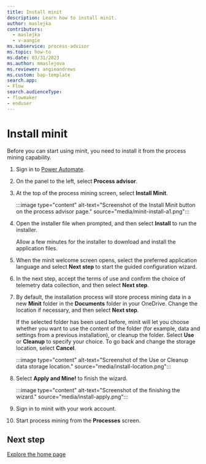 ```yaml
---
title: Install minit
description: Learn how to install minit.
author: maslejka
contributors:
  - maslejka
  - v-aangie
ms.subservice: process-advisor
ms.topic: how-to
ms.date: 03/31/2023
ms.author: mmaslejova
ms.reviewer: angieandrews
ms.custom: bap-template
search.app:
- Flow
search.audienceType:
- flowmaker
- enduser
---
```


# Install minit

Before you can start using minit, you need to install it from the process mining capability.

1. Sign in to [Power Automate](https://make.powerautomate.com).

1. On the panel to the left, select **Process advisor**.

1. At the top of the process mining screen, select **Install Minit**.

   :::image type="content" alt-text="Screenshot of the Install Minit button on the process advisor page." source="media/minit-install-a1.png":::

1. Open the installer file when prompted, and then select **Install** to run the installer.

   Allow a few minutes for the installer to download and install the application files.

1. When the minit welcome screen opens, select the preferred application language and select **Next step** to start the guided configuration wizard.

1. In the next step, accept the terms of use and confirm the choice of telemetry data collection, and then select **Next step**.

1. By default, the installation process will store process mining data in a new **Minit** folder in the **Documents** folder in your OneDrive. Change the location if necessary, and then select **Next step**.

    If the selected folder has been used before, minit will let you choose whether you want to use the content of the folder (for example, data and settings from a previous installation), or cleanup the folder. Select **Use** or **Cleanup** to specify your choice. To go back and change the storage location, select **Cancel**.

   :::image type="content" alt-text="Screenshot of the Use or Cleanup data storage location." source="media/install-location.png":::

1. Select **Apply and Mine!** to finish the wizard.

   :::image type="content" alt-text="Screenshot of the finishing the wizard." source="media/install-apply.png":::

1. Sign in to minit with your work account.

1. Start process mining from the **Processes** screen.

## Next step

[Explore the home page](process-hub.md)

